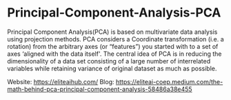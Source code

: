 # Principal-Component-Analysis-PCA
Principal Component Analysis(PCA) is based on multivariate data analysis using projection methods.
PCA considers a Coordinate transformation (i.e. a rotation) from the arbitrary axes (or “features”) you started with to a set of axes ‘aligned with the data itself'.
The central idea of PCA is in reducing the dimensionality of a data set consisting of a large number of interrelated variables while retaining variance of original dataset as much as possible.

Website: https://eliteaihub.com/
Blog: https://eliteai-coep.medium.com/the-math-behind-pca-principal-component-analysis-58486a38e455
